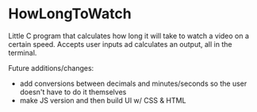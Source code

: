 # HowLongToWatch
Little C program that calculates how long it will take to watch a video on a certain speed. Accepts user inputs ad calculates an output, all in the terminal.


Future additions/changes: 
- add conversions between decimals and minutes/seconds so the user doesn't have to do it themselves
- make JS version and then build UI w/ CSS & HTML
